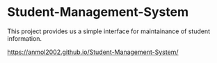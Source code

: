 # Student-Management-System
This project provides us a simple interface for maintainance of student information.


 https://anmol2002.github.io/Student-Management-System/
